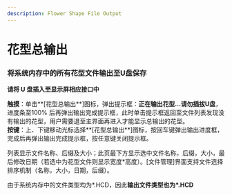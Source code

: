 ```yaml
---
description: Flower Shape File Output
---
```


# 花型总输出

### **将系统内存中的所有花型文件输出至U盘保存**

**请将 U 盘插入至显示屏相应接口中** 

**触摸**：单击**\[花型总输出**\]图标，弹出提示框：**正在输出花型...请勿插拔U盘**，进度条至100% 后再弹出输出完成提示框，此时单击提示框返回至文件列表发现没有输出的花型，用户需要退至主界面再进入才能显示总输出的花型。  
**按键**：上、下键移动光标选择**\[花型总输出**\]图标，按回车键弹出输出进度框，完成后再弹出输出完成提示框，按任意键关闭提示框。

列表显示文件名称、后缀及大小；此页最下方显示选中文件名称，后缀，大小，最后修改日期（若选中为花型文件则显示宽度\*高度）。\[文件管理\]界面支持文件选择排序机制（名称，大小，日期，后缀）。

由于系统内存中的文件类型均为\*.HCD，因此**输出文件类型也为\*.HCD**



